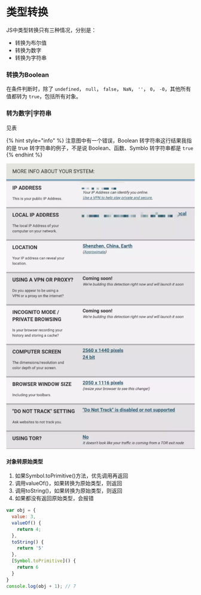 # 类型转换

JS中类型转换只有三种情况，分别是：

* 转换为布尔值
* 转换为数字
* 转换为字符串

### 转换为Boolean

在条件判断时，除了 `undefined`， `null`， `false`， `NaN`， `''`， `0`， `-0`，其他所有值都转为 `true`，包括所有对象。

### 转为数字\|字符串

见表

{% hint style="info" %}
注意图中有一个错误，Boolean 转字符串这行结果我指的是 true 转字符串的例子，不是说 Boolean、函数、Symblo 转字符串都是 `true`
{% endhint %}

![](../.gitbook/assets/image%20%2846%29.png)

#### 对象转原始类型

1. 如果Symbol.toPrimitive\(\)方法，优先调用再返回
2. 调用valueOf\(\)，如果转换为原始类型，则返回
3. 调用toString\(\)，如果转换为原始类型，则返回
4. 如果都没有返回原始类型，会报错

```javascript
var obj = {
  value: 3,
  valueOf() {
    return 4;
  },
  toString() {
    return '5'
  },
  [Symbol.toPrimitive]() {
    return 6
  }
}
console.log(obj + 1); // 7
```

